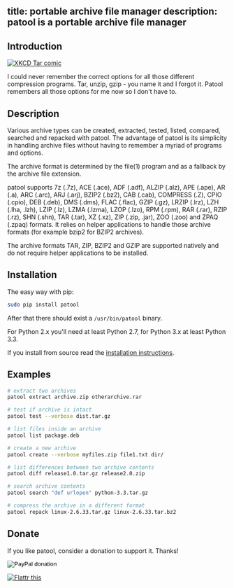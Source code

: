 title: portable archive file manager
description: patool is a portable archive file manager
---
Introduction
-------------
[![XKCD Tar comic](http://imgs.xkcd.com/comics/tar.png)](http://xkcd.com/1168/)

I could never remember the correct options for all those different compression
programs. Tar, unzip, gzip - you name it and I forgot it.
Patool remembers all those options for me now so I don't have to.

Description
------------
Various archive types can be  created,  extracted,  tested, listed,
compared, searched  and
repacked with patool. The advantage of patool is its simplicity in
handling archive files without having to remember a  myriad  of
programs and options.

The  archive format is determined by the file(1) program and as
a fallback by the archive file extension.

patool supports 7z (.7z), ACE (.ace), ADF (.adf), ALZIP (.alz),
APE  (.ape), AR (.a), ARC (.arc), ARJ (.arj), BZIP2 (.bz2), CAB
(.cab), COMPRESS (.Z), CPIO (.cpio), DEB  (.deb),  DMS  (.dms),
FLAC  (.flac), GZIP (.gz), LRZIP (.lrz), LZH (.lha, .lzh), LZIP
(.lz), LZMA (.lzma), LZOP (.lzo), RPM (.rpm), RAR (.rar),  RZIP
(.rz),  SHN  (.shn), TAR (.tar), XZ (.xz), ZIP (.zip, .jar),
ZOO (.zoo) and ZPAQ (.zpaq) formats.
It relies on helper applications to handle
those archive formats (for example bzip2 for BZIP2 archives).

The  archive  formats  TAR, ZIP, BZIP2 and
GZIP are supported natively and  do  not  require  helper
applications to be installed.

Installation
-------------
The easy way with pip:

```bash
sudo pip install patool
```

After that there should exist a ```/usr/bin/patool``` binary.

For Python 2.x you'll need at least Python 2.7, for Python 3.x at least Python 3.3.

If you install from source read the
[installation instructions](https://github.com/wummel/patool/blob/master/doc/install.txt).

Examples
---------

```bash
# extract two archives
patool extract archive.zip otherarchive.rar

# test if archive is intact
patool test --verbose dist.tar.gz

# list files inside an archive
patool list package.deb

# create a new archive
patool create --verbose myfiles.zip file1.txt dir/

# list differences between two archive contents
patool diff release1.0.tar.gz release2.0.zip

# search archive contents
patool search "def urlopen" python-3.3.tar.gz

# compress the archive in a different format
patool repack linux-2.6.33.tar.gz linux-2.6.33.tar.bz2
```

Donate
-------
If you like patool, consider a donation to support it. Thanks!

<form action="https://www.paypal.com/cgi-bin/webscr" method="post">
<input type="hidden" name="cmd" value="_s-xclick">
<input type="hidden" name="hosted_button_id" value="Q6MN5AS8PMCVY">
<input type="image" src="./images/paypal-donate-button.png" border="0" name="submit" alt="PayPal donation">
</form>

<a href="http://flattr.com/thing/1208862/a-portable-archive-file-manager" target="_blank">
<img src="http://api.flattr.com/button/flattr-badge-large.png" alt="Flattr this" title="Flattr this" border="0" /></a>
